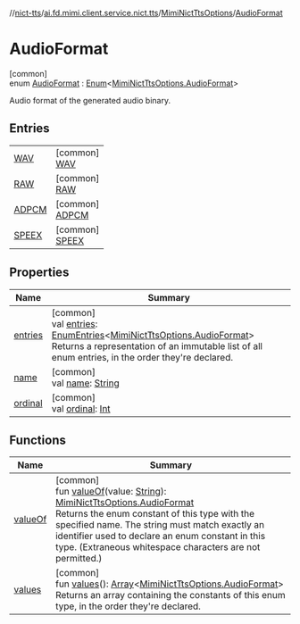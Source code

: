 //[nict-tts](../../../../index.md)/[ai.fd.mimi.client.service.nict.tts](../../index.md)/[MimiNictTtsOptions](../index.md)/[AudioFormat](index.md)

# AudioFormat

[common]\
enum [AudioFormat](index.md) : [Enum](https://kotlinlang.org/api/core/kotlin-stdlib/kotlin/-enum/index.html)&lt;[MimiNictTtsOptions.AudioFormat](index.md)&gt; 

Audio format of the generated audio binary.

## Entries

| | |
|---|---|
| [WAV](-w-a-v/index.md) | [common]<br>[WAV](-w-a-v/index.md) |
| [RAW](-r-a-w/index.md) | [common]<br>[RAW](-r-a-w/index.md) |
| [ADPCM](-a-d-p-c-m/index.md) | [common]<br>[ADPCM](-a-d-p-c-m/index.md) |
| [SPEEX](-s-p-e-e-x/index.md) | [common]<br>[SPEEX](-s-p-e-e-x/index.md) |

## Properties

| Name | Summary |
|---|---|
| [entries](entries.md) | [common]<br>val [entries](entries.md): [EnumEntries](https://kotlinlang.org/api/core/kotlin-stdlib/kotlin.enums/-enum-entries/index.html)&lt;[MimiNictTtsOptions.AudioFormat](index.md)&gt;<br>Returns a representation of an immutable list of all enum entries, in the order they're declared. |
| [name](../-gender/-u-n-k-n-o-w-n/index.md#-372974862%2FProperties%2F780352369) | [common]<br>val [name](../-gender/-u-n-k-n-o-w-n/index.md#-372974862%2FProperties%2F780352369): [String](https://kotlinlang.org/api/core/kotlin-stdlib/kotlin/-string/index.html) |
| [ordinal](../-gender/-u-n-k-n-o-w-n/index.md#-739389684%2FProperties%2F780352369) | [common]<br>val [ordinal](../-gender/-u-n-k-n-o-w-n/index.md#-739389684%2FProperties%2F780352369): [Int](https://kotlinlang.org/api/core/kotlin-stdlib/kotlin/-int/index.html) |

## Functions

| Name | Summary |
|---|---|
| [valueOf](value-of.md) | [common]<br>fun [valueOf](value-of.md)(value: [String](https://kotlinlang.org/api/core/kotlin-stdlib/kotlin/-string/index.html)): [MimiNictTtsOptions.AudioFormat](index.md)<br>Returns the enum constant of this type with the specified name. The string must match exactly an identifier used to declare an enum constant in this type. (Extraneous whitespace characters are not permitted.) |
| [values](values.md) | [common]<br>fun [values](values.md)(): [Array](https://kotlinlang.org/api/core/kotlin-stdlib/kotlin/-array/index.html)&lt;[MimiNictTtsOptions.AudioFormat](index.md)&gt;<br>Returns an array containing the constants of this enum type, in the order they're declared. |
